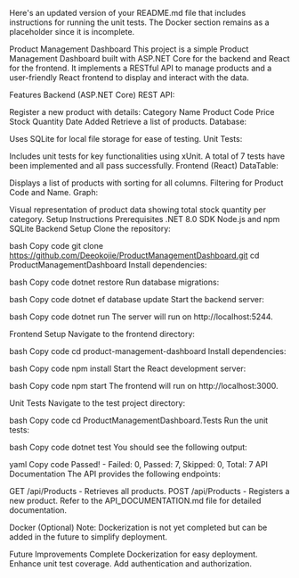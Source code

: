
Here's an updated version of your README.md file that includes instructions for running the unit tests. The Docker section remains as a placeholder since it is incomplete.

Product Management Dashboard
This project is a simple Product Management Dashboard built with ASP.NET Core for the backend and React for the frontend. It implements a RESTful API to manage products and a user-friendly React frontend to display and interact with the data.

Features
Backend (ASP.NET Core)
REST API:

Register a new product with details:
Category
Name
Product Code
Price
Stock Quantity
Date Added
Retrieve a list of products.
Database:

Uses SQLite for local file storage for ease of testing.
Unit Tests:

Includes unit tests for key functionalities using xUnit.
A total of 7 tests have been implemented and all pass successfully.
Frontend (React)
DataTable:

Displays a list of products with sorting for all columns.
Filtering for Product Code and Name.
Graph:

Visual representation of product data showing total stock quantity per category.
Setup Instructions
Prerequisites
.NET 8.0 SDK
Node.js and npm
SQLite
Backend Setup
Clone the repository:

bash
Copy code
git clone https://github.com/Deeokojie/ProductManagementDashboard.git
cd ProductManagementDashboard
Install dependencies:

bash
Copy code
dotnet restore
Run database migrations:

bash
Copy code
dotnet ef database update
Start the backend server:

bash
Copy code
dotnet run
The server will run on http://localhost:5244.

Frontend Setup
Navigate to the frontend directory:

bash
Copy code
cd product-management-dashboard
Install dependencies:

bash
Copy code
npm install
Start the React development server:

bash
Copy code
npm start
The frontend will run on http://localhost:3000.

Unit Tests
Navigate to the test project directory:

bash
Copy code
cd ProductManagementDashboard.Tests
Run the unit tests:

bash
Copy code
dotnet test
You should see the following output:

yaml
Copy code
Passed! - Failed: 0, Passed: 7, Skipped: 0, Total: 7
API Documentation
The API provides the following endpoints:

GET /api/Products - Retrieves all products.
POST /api/Products - Registers a new product.
Refer to the API_DOCUMENTATION.md file for detailed documentation.

Docker (Optional)
Note: Dockerization is not yet completed but can be added in the future to simplify deployment.

Future Improvements
Complete Dockerization for easy deployment.
Enhance unit test coverage.
Add authentication and authorization.
